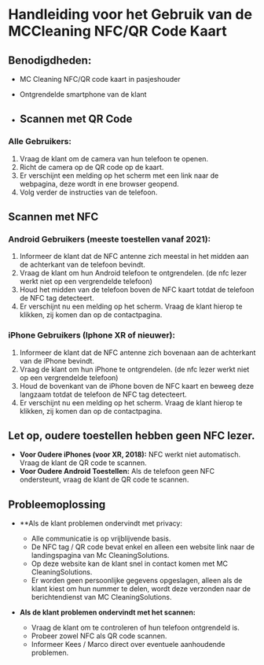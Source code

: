 # Handleiding voor het Gebruik van de MCCleaning NFC/QR Code Kaart

## Benodigdheden:
- MC Cleaning NFC/QR code kaart in pasjeshouder
- Ontgrendelde smartphone van de klant

- ## Scannen met QR Code

### Alle Gebruikers:
1. Vraag de klant om de camera van hun telefoon te openen.
2. Richt de camera op de QR code op de kaart.
3. Er verschijnt een melding op het scherm met een link naar de webpagina, deze wordt in ene browser geopend.
4. Volg verder de instructies van de telefoon.

## Scannen met NFC

### Android Gebruikers (meeste toestellen vanaf 2021):
1. Informeer de klant dat de NFC antenne zich meestal in het midden aan de achterkant van de telefoon bevindt.
2. Vraag de klant om hun Android telefoon te ontgrendelen. (de nfc lezer werkt niet op een vergrendelde telefoon)
3. Houd het midden van de telefoon boven de NFC kaart totdat de telefoon de NFC tag detecteert.
4. Er verschijnt nu een melding op het scherm. Vraag de klant hierop te klikken, zij komen dan op de contactpagina.

### iPhone Gebruikers (Iphone XR of nieuwer):
1. Informeer de klant dat de NFC antenne zich bovenaan aan de achterkant van de iPhone bevindt.
2. Vraag de klant om hun iPhone te ontgrendelen. (de nfc lezer werkt niet op een vergrendelde telefoon)
3. Houd de bovenkant van de iPhone boven de NFC kaart en beweeg deze langzaam totdat de telefoon de NFC tag detecteert.
4. Er verschijnt nu een melding op het scherm. Vraag de klant hierop te klikken, zij komen dan op de contactpagina.

## Let op, oudere toestellen hebben geen NFC lezer.
- **Voor Oudere iPhones (voor XR, 2018):** NFC werkt niet automatisch. Vraag de klant de QR code te scannen.
- **Voor Oudere Android Toestellen:** Als de telefoon geen NFC ondersteunt, vraag de klant de QR code te scannen.

## Probleemoplossing
- **Als de klant problemen ondervindt met privacy:
  - Alle communicatie is op vrijblijvende basis.    
  - De NFC tag / QR code bevat enkel en alleen een website link naar de landingspagina van Mc CleaningSolutions. 
  - Op deze website kan de klant snel in contact komen met MC CleaningSolutions.
  - Er worden geen persoonlijke gegevens opgeslagen, alleen als de klant kiest om hun nummer te delen, wordt deze verzonden naar de berichtendienst van MC CleaningSolutions.
    
- **Als de klant problemen ondervindt met het scannen:**
  - Vraag de klant om te controleren of hun telefoon ontgrendeld is.
  - Probeer zowel NFC als QR code scannen.
  - Informeer Kees / Marco direct over eventuele aanhoudende problemen.
